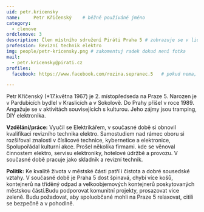 ```yaml
---
uid: petr.kricensky
name:     Petr Křičenský  	# běžně používáné jméno
category:
  - clenove
ordclenove: 3
description: Člen místního sdružení Piráti Praha 5 # zobrazuje se v lide
profession: Revizní technik elektro
img: people/petr-kricensky.png # zakomentuj radek dokud není fotka
mail:
  - petr.kricensky@pirati.cz
profiles:
  facebook: https://www.facebook.com/rozina.sepranec.5   # pokud nema, staci smazat tuto radku

---
```


Petr Křičenský (*17.května 1967) je 2. místopředseda na Praze 5. Narozen je v Pardubicích bydlel v Kraslicích a v Sokolově. Do Prahy přišel v roce 1989. Angažuje se v aktivitách souvisejících s kulturou. Jeho zájmy jsou tramping, DIY elektronika.

**Vzdělání/práce:** Vyučil se Elektrikářem, v současné době si obnovil kvalifikaci revizního technika elektro. Samostudiem nad rámec oboru si rozšiřoval znalosti v číslicové technice, kybernetice a elektronice, Spolupořádal kulturní akce. Prošel několika firmami. kde se věnoval činnostem elektro, servisu elektroniky, hotelové údržbě a provozu. V současné době pracuje jako skladník a revizní technik.


**Politik:** Ke kvalitě života v  městské části patří i čistota a dobré sousedské vztahy. V současné době je Praha 5 dost špinavá, chybí více košů,  kontejnerů na tříděný odpad a velkoobjemových kontejnerů poskytovaných městskou částí.Budu podporovat komunitní projekty, prosazovat vice zeleně. Budu požadovat, aby spoluobčané mohli na Praze 5 relaxovat, citili se bezpečně a v pohodlně.

